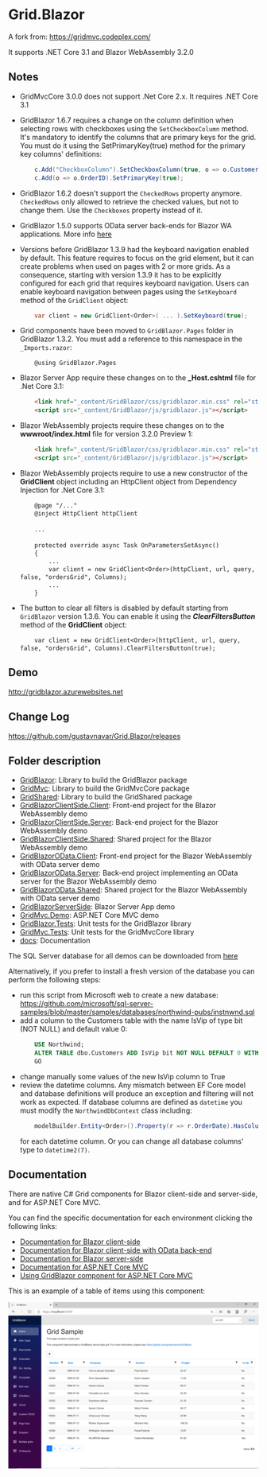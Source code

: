 # Grid.Blazor

A fork from: https://gridmvc.codeplex.com/

It supports .NET Core 3.1 and Blazor WebAssembly 3.2.0

## Notes

- GridMvcCore 3.0.0 does not support .Net Core 2.x. It requires .NET Core 3.1

- GridBlazor 1.6.7 requires a change on the column definition when selecting rows with checkboxes using the ```SetCheckboxColumn``` method. It's mandatory to identify the columns that are primary keys for the grid. You must do it using the SetPrimaryKey(true) method for the primary key columns' definitions:

    ```c#
        c.Add("CheckboxColumn").SetCheckboxColumn(true, o => o.Customer.IsVip);
        c.Add(o => o.OrderID).SetPrimaryKey(true);
    ```

- GridBlazor 1.6.2 doesn't support the ```CheckedRows``` property anymore. ```CheckedRows``` only allowed to retrieve the checked values, but not to change them. Use the ```Checkboxes``` property instead of it.

- GridBlazor 1.5.0 supports OData server back-ends for Blazor WA applications. More info [here](./docs/blazor_odata/Documentation.md)

- Versions before GridBlazor 1.3.9 had the keyboard navigation enabled by default. This feature requires to focus on the grid element, but it can create problems when used on pages with 2 or more grids. As a consequence, starting with version 1.3.9 it has to be explicitly configured for each grid that requires keyboard navigation. Users can enable keyboard navigation between pages using the ```SetKeyboard``` method of the ```GridClient``` object:

    ```c#
        var client = new GridClient<Order>( ... ).SetKeyboard(true);
    ```

- Grid components have been moved to ```GridBlazor.Pages``` folder in GridBlazor 1.3.2. You must add a reference to this namespace in the ```_Imports.razor```: 

    ```razor
        @using GridBlazor.Pages
    ```

- Blazor Server App require these changes on to the **_Host.cshtml** file for .Net Core 3.1:
    
    ```html
        <link href="_content/GridBlazor/css/gridblazor.min.css" rel="stylesheet" />
        <script src="_content/GridBlazor/js/gridblazor.js"></script>
    ```

- Blazor WebAssembly projects require these changes on to the **wwwroot/index.html** file for version 3.2.0 Preview 1:
    
    ```html
        <link href="_content/GridBlazor/css/gridblazor.min.css" rel="stylesheet" />
        <script src="_content/GridBlazor/js/gridblazor.js"></script>
    ```

- Blazor WebAssembly projects require to use a new constructor of the **GridClient** object including an HttpClient object from Dependency Injection for .Net Core 3.1:
    
    ```razor
        @page "/..."
        @inject HttpClient httpClient

        ...
    
        protected override async Task OnParametersSetAsync()
        {
            ...
            var client = new GridClient<Order>(httpClient, url, query, false, "ordersGrid", Columns);
            ...
        }
    
    ```

- The button to clear all filters is disabled by default starting from ```GridBlazor``` version 1.3.6. You can enable it using the ***ClearFiltersButton*** method of the **GridClient** object:  

    ```razor
        var client = new GridClient<Order>(httpClient, url, query, false, "ordersGrid", Columns).ClearFiltersButton(true);
    ```

## Demo 
http://gridblazor.azurewebsites.net

## Change Log
https://github.com/gustavnavar/Grid.Blazor/releases

## Folder description
* [GridBlazor](./GridBlazor): Library to build the GridBlazor package
* [GridMvc](./GridMvc): Library to build the GridMvcCore package
* [GridShared](./GridShared): Library to build the GridShared package
* [GridBlazorClientSide.Client](./GridBlazorClientSide.Client): Front-end project for the Blazor WebAssembly demo
* [GridBlazorClientSide.Server](./GridBlazorClientSide.Server): Back-end project for the Blazor WebAssembly demo
* [GridBlazorClientSide.Shared](./GridBlazorClientSide.Shared): Shared project for the Blazor WebAssembly demo
* [GridBlazorOData.Client](./GridBlazorOData.Client): Front-end project for the Blazor WebAssembly with OData server demo
* [GridBlazorOData.Server](./GridBlazorOData.Server): Back-end project implementing an OData server for the Blazor WebAssembly demo
* [GridBlazorOData.Shared](./GridBlazorOData.Shared): Shared project for the Blazor WebAssembly with OData server demo
* [GridBlazorServerSide](./GridBlazorServerSide): Blazor Server App demo
* [GridMvc.Demo](./GridMvc.Demo): ASP.NET Core MVC demo
* [GridBlazor.Tests](./GridBlazor.Tests): Unit tests for the GridBlazor library
* [GridMvc.Tests](./GridMvc.Tests): Unit tests for the GridMvcCore library
* [docs](./docs): Documentation

The SQL Server database for all demos can be downloaded from [here](./GridMvc.Demo/App_Data)

Alternatively, if you prefer to install a fresh version of the database you can perform the following steps:
- run this script from Microsoft web to create a new database: https://github.com/microsoft/sql-server-samples/blob/master/samples/databases/northwind-pubs/instnwnd.sql
- add a column to the Customers table with the name IsVip of type bit (NOT NULL) and default value 0:
    ```sql
        USE Northwind;
        ALTER TABLE dbo.Customers ADD IsVip bit NOT NULL DEFAULT 0 WITH VALUES;
        GO
    ```
- change manually some values of the new IsVip column to True
- review the datetime columns. Any mismatch between EF Core model and database definitions will produce an exception and filtering will not work as expected. If database columns are defined as ```datetime``` you must modify the ```NorthwindDbContext``` class including:
    ```c#
        modelBuilder.Entity<Order>().Property(r => r.OrderDate).HasColumnType("datetime");
    ```
    for each datetime column. Or you can change all database columns' type to ```datetime2(7)```.

## Documentation
There are native C# Grid components for Blazor client-side and server-side, and for ASP.NET Core MVC.

You can find the specific documentation for each environment clicking the following links:
* [Documentation for Blazor client-side](./docs/blazor_client/Documentation.md)
* [Documentation for Blazor client-side with OData back-end](./docs/blazor_odata/Documentation.md)
* [Documentation for Blazor server-side](./docs/blazor_server/Documentation.md)
* [Documentation for ASP.NET Core MVC](./docs/dotnetcore/Documentation.md)
* [Using GridBlazor component for ASP.NET Core MVC](./docs/dotnetcore_blazor/Documentation.md)

This is an example of a table of items using this component:

![Image of GridBlazor](./docs/images/GridBlazor.png)



